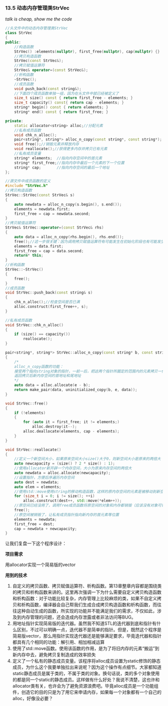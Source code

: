 ### 13.5 动态内存管理类StrVec

 *talk is cheap, show me the code*

~~~cpp
//头文件中的动态内存管理类StrVec
class StrVec
{
public:
	//构造函数
	StrVec() :elements(nullptr), first_free(nullptr), cap(nullptr) {}
	//拷贝构造函数
	StrVec(const StrVec&);
	//拷贝赋值运算符
	StrVec& operator=(const StrVec&);
	//析构函数
	~StrVec();
	//成员函数
	void push_back(const string&);
	//下面四个成员函数单独一组，因为在头文件中就已经被定义了
	size_t size() const { return first_free - elements; }
	size_t capacity() const{ return cap - elements; }
	string* begin() const { return elements; }
	string* end() const { return first_free; }

private:
	static allocator<string> alloc;//分配元素
	//私有成员函数
	void chk_n_alloc();
	pair<string*, string*> alloc_n_copy(const string*, const string*);
	void free();//销毁元素并释放内存
	void reallocate();//获得更多内存并拷贝已有元素
	//私有成员变量
	string* elements;  //指向内存空间中的首元素
	string* first_free;//指向内存中最后一个元素的下一个位置
	string* cap;       //指向内存空间的最后一个地址
};
~~~

~~~cpp
//源文件中成员函数的定义
#include "StrVec.h"
//拷贝构造函数
StrVec::StrVec(const StrVec& s)
{
	auto newdata = alloc_n_copy(s.begin(), s.end());
	elements = newdata.first;
	first_free = cap = newdata.second;
}
//拷贝赋值运算符
StrVec& StrVec::operator=(const StrVec& rhs)
{
	auto data = alloc_n_copy(rhs.begin(), rhs.end());
	free();//这一步很关键：因为调用拷贝赋值运算符有可能发生在初始化阶段也有可能发生在赋值阶段（要清空原有内存）
	elements = data.first;
	first_free = cap = data.second;
	return* this;
}
//析构函数
StrVec::~StrVec()
{
	free();
}
//成员函数
void StrVec::push_back(const string& s)
{
	chk_n_alloc();//检查空间是否已满
	alloc.construct(first_free++, s);
}

//私有成员函数
void StrVec::chk_n_alloc()
{
	if (size() == capacity())
		reallocate();
}

pair<string*, string*> StrVec::alloc_n_copy(const string* b, const string* e)
{
    /*
    alloc_n_copy函数的功能：
    接受两个指向string对象的指针，一前一后，把这两个指针所圈定的范围内的元素拷贝一份
    返回拷贝后新内存空间的首地址和尾地址
    */
	auto data = alloc.allocate(e - b);
	return make_pair(data, uninitialized_copy(b, e, data));
}

void StrVec::free()
{
	if (!elements)
	{
		for (auto it = first_free; it != elements;)
			alloc.destroy(it--);
		alloc.deallocate(elements, cap - elements);
	}
}

void StrVec::reallocate()
{
	//定义一个新空间大小，如果原来空间大小size()大于0，则新空间大小是原来的两倍大
	auto newcapacity = (size() ? 2 * size() : 1);
	//使用allocator新开辟一个内存空间，大小为原来内存空间的两倍大
	auto newdata = alloc.allocate(newcapacity);
	//设置指针，方便后序遍历内存空间
	auto dest = newdata;
	auto elem = elements;
	//使用std::move使用string的移动构造函数，这样的原内存空间的元素是被移动到新空间的，而不是拷贝了新的一份过去
	for (size_t i = 0; i != size(); ++i)
		alloc.construct(dest++, std::move(*elem++));
	//原空间已经没用了，调用free成员函数将原空间的对象和内存都销毁（应该没有对象可销毁把，毕竟都移动走了）
	free();
	//原空间被销毁了，让私有成员指针指向新内存的首元素等位置
	elements = newdata;
	first_free = dest;
	cap = newdata + newcapacity;
}

~~~

让我们复盘一下这个程序设计：

**项目需求**

用allocator实现一个简易版的vector

**用到的技术**

1. 自定义的拷贝函数、拷贝赋值运算符、析构函数。第13章整章内容都是围绕类的拷贝和析构函数来讲的。这里再次强调一下为什么需要自定义拷贝构造函数和析构函数：对于功能比较复杂，内存管理上比较麻烦的类，如果不自定义拷贝和析构函数，编译器会自己帮我们生成合成拷贝构造函数和析构函数，而往往这种自动生成的函数，所实现的功能并不能满足我们的需求，不仅如此，涉及到内存管理的问题，还会造成内存泄露或者非法访问等BUG。
2. 用地址指针实现简易版的迭代器。虽然我不知道STL的迭代器到底和指针有什么区别，不过可以明确一点，迭代器不是简单的指针。但是，既然这个程序是简易版vector，那么用指针实现迭代器还是能够满足要求，毕竟迭代器和指针都具有几个相同的功能：解引用、相加相减运算
3. 使用了std::move函数。使用该函数的作用，是为了将旧内存的元素“搬运”到新内存中去，避免拷贝复制造成的效率损失
4. 定义了一个私有的静态成员变量。该程序将alloc成员设置为static修饰的静态成员，为什么这个我要单独拉出来说呢？因为这个操作有点细节。大家都知道static静态成员是属于类的，不属于类的对象。换句话说，类的多个对象使用的都是同一个static的静态成员。这样做有什么好处？我说不清楚，这也许和allocator类有关，也许会为了避免资源浪费吧。毕竟alloc成员是一个功能组件，创造它的目的只是为了用它来申请内存，如果每一个对象都有一个自己的alloc，好像没必要？


